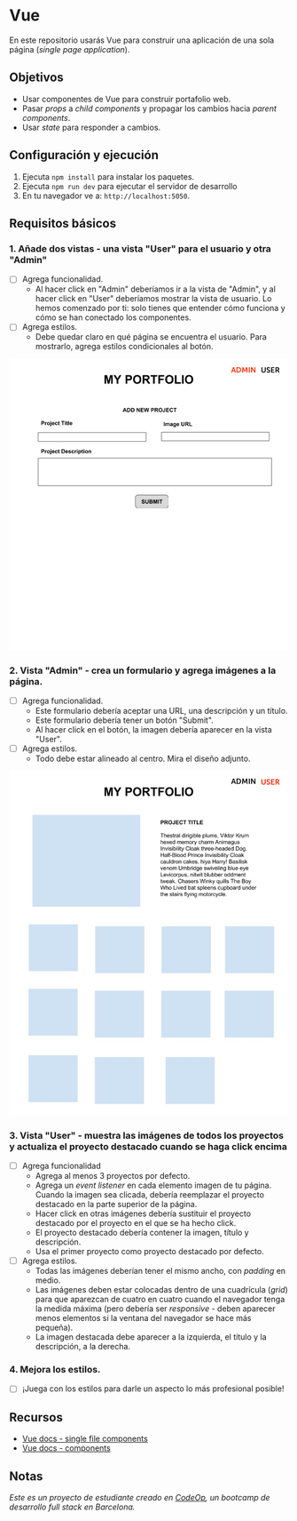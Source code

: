 # Vue

En este repositorio usarás Vue para construir una aplicación de una sola página (_single page application_).

## Objetivos

- Usar componentes de Vue para construir portafolio web.
- Pasar _props_ a _child components_ y propagar los cambios hacia _parent components_.
- Usar _state_ para responder a cambios.

## Configuración y ejecución

1. Ejecuta `npm install` para instalar los paquetes.
1. Ejecuta `npm run dev` para ejecutar el servidor de desarrollo
1. En tu navegador ve a: `http://localhost:5050`.

## Requisitos básicos

### 1. Añade dos vistas - una vista "User" para el usuario y otra "Admin"

- [ ] Agrega funcionalidad.
  - Al hacer click en "Admin" deberíamos ir a la vista de "Admin", y al hacer click en "User" deberíamos mostrar la vista de usuario. Lo hemos comenzado por ti: solo tienes que entender cómo funciona y cómo se han conectado los componentes.
- [ ] Agrega estilos.
  - Debe quedar claro en qué página se encuentra el usuario. Para mostrarlo, agrega estilos condicionales al botón.

![Vista Admin](support/admin_view.png)

### 2. Vista "Admin" - crea un formulario y agrega imágenes a la página.

- [ ] Agrega funcionalidad.
  - Este formulario debería aceptar una URL, una descripción y un título.
  - Este formulario debería tener un botón "Submit".
  - Al hacer click en el botón, la imagen debería aparecer en la vista "User".
- [ ] Agrega estilos.
  - Todo debe estar alineado al centro. Mira el diseño adjunto.

![Vista User](support/user_view.png)

### 3. Vista "User" - muestra las imágenes de todos los proyectos y actualiza el proyecto destacado cuando se haga click encima

- [ ] Agrega funcionalidad
  - Agrega al menos 3 proyectos por defecto.
  - Agrega un _event listener_ en cada elemento imagen de tu página. Cuando la imagen sea clicada, debería reemplazar el proyecto destacado en la parte superior de la página.
  - Hacer click en otras imágenes debería sustituir el proyecto destacado por el proyecto en el que se ha hecho click.
  - El proyecto destacado debería contener la imagen, título y descripción.
  - Usa el primer proyecto como proyecto destacado por defecto.
- [ ] Agrega estilos.
  - Todas las imágenes deberían tener el mismo ancho, con _padding_ en medio.
  - Las imágenes deben estar colocadas dentro de una cuadrícula (_grid_) para que aparezcan de cuatro en cuatro cuando el navegador tenga la medida máxima (pero debería ser _responsive_ - deben aparecer menos elementos si la ventana del navegador se hace más pequeña).
  - La imagen destacada debe aparecer a la izquierda, el título y la descripción, a la derecha.

### 4. Mejora los estilos.

- [ ] ¡Juega con los estilos para darle un aspecto lo más profesional posible!

## Recursos

- [Vue docs - single file components](https://vuejs.org/guide/scaling-up/sfc.html)
- [Vue docs - components](https://vuejs.org/guide/essentials/component-basics.html)

## Notas

_Este es un proyecto de estudiante creado en [CodeOp](http://CodeOp.tech), un bootcamp de desarrollo full stack en Barcelona._
